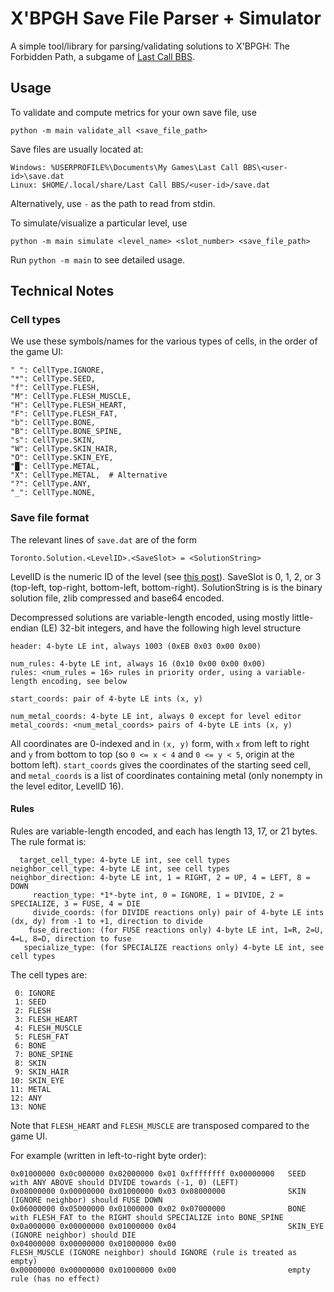 # X'BPGH Save File Parser + Simulator

A simple tool/library for parsing/validating solutions to X'BPGH: The Forbidden
Path, a subgame of [Last Call BBS](https://zachtronics.com/last-call-bbs/).

## Usage

To validate and compute metrics for your own save file, use
```
python -m main validate_all <save_file_path>
```
Save files are usually located at:
```
Windows: %USERPROFILE%\Documents\My Games\Last Call BBS\<user-id>\save.dat
Linux: $HOME/.local/share/Last Call BBS/<user-id>/save.dat
```
Alternatively, use `-` as the path to read from stdin.

To simulate/visualize a particular level, use
```
python -m main simulate <level_name> <slot_number> <save_file_path>
```
Run `python -m main` to see detailed usage.

## Technical Notes

### Cell types

We use these symbols/names for the various types of cells, in the order of the game UI:
```
" ": CellType.IGNORE,
"*": CellType.SEED,
"f": CellType.FLESH,
"M": CellType.FLESH_MUSCLE,
"H": CellType.FLESH_HEART,
"F": CellType.FLESH_FAT,
"b": CellType.BONE,
"B": CellType.BONE_SPINE,
"s": CellType.SKIN,
"W": CellType.SKIN_HAIR,
"O": CellType.SKIN_EYE,
"█": CellType.METAL,
"X": CellType.METAL,  # Alternative
"?": CellType.ANY,
"_": CellType.NONE,
```

### Save file format

The relevant lines of `save.dat` are of the form
```
Toronto.Solution.<LevelID>.<SaveSlot> = <SolutionString>
```
LevelID is the numeric ID of the level (see [this post](https://old.reddit.com/r/lastcallbbs/comments/wkgg96/comment/ijn4oo9/)).
SaveSlot is 0, 1, 2, or 3 (top-left, top-right, bottom-left, bottom-right).
SolutionString is is the binary solution file, zlib compressed and base64 encoded.

Decompressed solutions are variable-length encoded, using mostly little-endian (LE) 32-bit integers, and have the following high level structure
```
header: 4-byte LE int, always 1003 (0xEB 0x03 0x00 0x00)

num_rules: 4-byte LE int, always 16 (0x10 0x00 0x00 0x00)
rules: <num_rules = 16> rules in priority order, using a variable-length encoding, see below

start_coords: pair of 4-byte LE ints (x, y)

num_metal_coords: 4-byte LE int, always 0 except for level editor
metal_coords: <num_metal_coords> pairs of 4-byte LE ints (x, y)
```
All coordinates are 0-indexed and in `(x, y)` form, with `x` from left to right and `y` from bottom to top (so `0 <= x < 4` and `0 <= y < 5`, origin at the bottom left). `start_coords` gives the coordinates of the starting seed cell, and `metal_coords` is a list of coordinates containing metal (only nonempty in the level editor, LevelID 16).

#### Rules

Rules are variable-length encoded, and each has length 13, 17, or 21 bytes. The rule format is:
```
  target_cell_type: 4-byte LE int, see cell types
neighbor_cell_type: 4-byte LE int, see cell types
neighbor_direction: 4-byte LE int, 1 = RIGHT, 2 = UP, 4 = LEFT, 8 = DOWN
     reaction_type: *1*-byte int, 0 = IGNORE, 1 = DIVIDE, 2 = SPECIALIZE, 3 = FUSE, 4 = DIE
     divide_coords: (for DIVIDE reactions only) pair of 4-byte LE ints (dx, dy) from -1 to +1, direction to divide
    fuse_direction: (for FUSE reactions only) 4-byte LE int, 1=R, 2=U, 4=L, 8=D, direction to fuse
   specialize_type: (for SPECIALIZE reactions only) 4-byte LE int, see cell types
```

The cell types are:
```
 0: IGNORE
 1: SEED
 2: FLESH
 3: FLESH_HEART
 4: FLESH_MUSCLE
 5: FLESH_FAT
 6: BONE
 7: BONE_SPINE
 8: SKIN
 9: SKIN_HAIR
10: SKIN_EYE
11: METAL
12: ANY
13: NONE
```
Note that `FLESH_HEART` and `FLESH_MUSCLE` are transposed compared to the game UI.

For example (written in left-to-right byte order):
```
0x01000000 0x0c000000 0x02000000 0x01 0xffffffff 0x00000000   SEED with ANY ABOVE should DIVIDE towards (-1, 0) (LEFT)
0x08000000 0x00000000 0x01000000 0x03 0x08000000              SKIN (IGNORE neighbor) should FUSE DOWN
0x06000000 0x05000000 0x01000000 0x02 0x07000000              BONE with FLESH_FAT to the RIGHT should SPECIALIZE into BONE_SPINE
0x0a000000 0x00000000 0x01000000 0x04                         SKIN_EYE (IGNORE neighbor) should DIE
0x04000000 0x00000000 0x01000000 0x00                         FLESH_MUSCLE (IGNORE neighbor) should IGNORE (rule is treated as empty)
0x00000000 0x00000000 0x01000000 0x00                         empty rule (has no effect)
```
